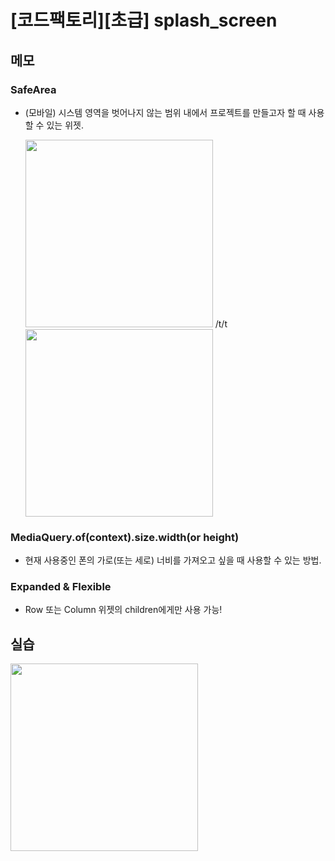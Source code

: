 # [코드팩토리][초급] splash_screen

## 메모

### SafeArea

- (모바일) 시스템 영역을 벗어나지 않는 범위 내에서 프로젝트를 만들고자 할 때 사용할 수 있는 위젯.

  <img height="300"  src="https://user-images.githubusercontent.com/58096698/212113288-cc17e992-f65a-4adb-ade3-ec0b75421658.png"></img> /t/t
  <img height="300" src="https://user-images.githubusercontent.com/58096698/212113381-a0a33d4b-9843-4f5d-a8d9-e324ec8ddf51.png"></img>

### MediaQuery.of(context).size.width(or height)

- 현재 사용중인 폰의 가로(또는 세로) 너비를 가져오고 싶을 때 사용할 수 있는 방법.

### Expanded & Flexible

- Row 또는 Column 위젯의 children에게만 사용 가능!

## 실습

<img height="300" src="https://user-images.githubusercontent.com/58096698/212124260-f7fb7efe-001a-47e2-8257-77ebde316229.png"></img>
